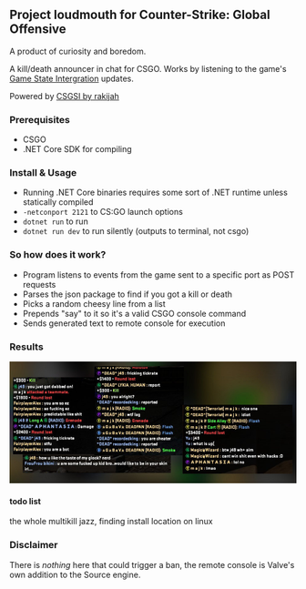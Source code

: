 ## Project loudmouth for Counter-Strike: Global Offensive
A product of curiosity and boredom.

A kill/death announcer in chat for CSGO. Works by listening to the game's [Game State Intergration](https://developer.valvesoftware.com/wiki/Counter-Strike:_Global_Offensive_Game_State_Integration) updates.

Powered by [CSGSI by rakijah](https://github.com/rakijah/CSGSI)

### Prerequisites
- CSGO
- .NET Core SDK for compiling

### Install & Usage
- Running .NET Core binaries requires some sort of .NET runtime unless statically compiled
- `-netconport 2121` to CS:GO launch options
- `dotnet run` to run
- `dotnet run dev` to run silently (outputs to terminal, not csgo)


### So how does it work?
- Program listens to events from the game sent to a specific port as POST requests
- Parses the json package to find if you got a kill or death
- Picks a random cheesy line from a list 
- Prepends "say" to it so it's a valid CSGO console command
- Sends generated text to remote console for execution

### Results
![results](https://github.com/jauhc/loudmouth/raw/master/rk_l.jpg)

#### todo list
the whole multikill jazz,
finding install location on linux


### Disclaimer
There is *nothing* here that could trigger a ban, the remote console is Valve's own addition to the Source engine.